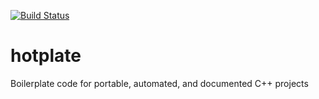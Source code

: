 [![Build Status](https://travis-ci.org/samwarring/hotplate.svg?branch=master)](https://travis-ci.org/samwarring/hotplate)

# hotplate
Boilerplate code for portable, automated, and documented C++ projects

